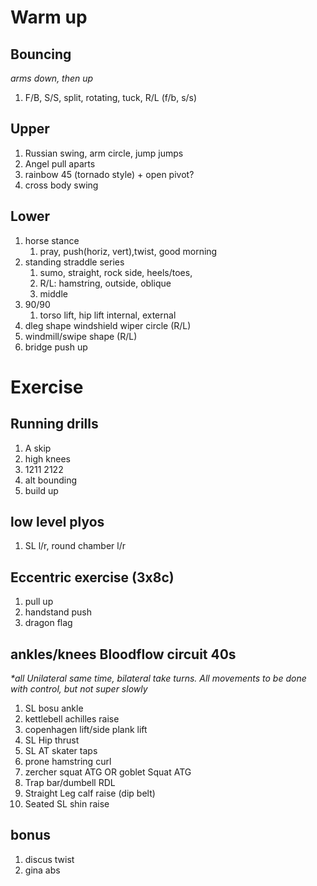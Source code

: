 # Warm up
## Bouncing 
*arms down, then up*
1. F/B, S/S, split, rotating, tuck, R/L (f/b, s/s)

## Upper
1. Russian swing, arm circle, jump jumps
1. Angel pull aparts
1. rainbow 45 (tornado style) + open pivot?
1. cross body swing

## Lower    
1. horse stance
    1. pray, push(horiz, vert),twist, good morning
1. standing straddle series
    1. sumo, straight, rock side, heels/toes,
    1. R/L: hamstring, outside, oblique
    1. middle
1. 90/90
    1. torso lift, hip lift internal, external
1. dleg shape windshield wiper circle (R/L)
1. windmill/swipe shape (R/L)
1. bridge push up

# Exercise
## Running drills
1. A skip
1. high knees
1. 1211 2122
1. alt bounding
1. build up

## low level plyos
1. SL l/r, round chamber l/r

## Eccentric exercise (3x8c)
1. pull up
1. handstand push
1. dragon flag

## ankles/knees Bloodflow circuit 40s
*\*all Unilateral same time, bilateral take turns.  All movements to be done with control, but not super slowly*

1. SL bosu ankle
1. kettlebell achilles raise 
1. copenhagen lift/side plank lift
1. SL Hip thrust
1. SL AT skater taps
1. prone hamstring curl 
1. zercher squat ATG OR goblet Squat ATG
1. Trap bar/dumbell RDL 
3. Straight Leg calf raise (dip belt)
1. Seated SL shin raise

## bonus
1. discus twist
1. gina abs
<!-- 1. scissor
1. hurdle walk overs, arms up
1. backwards hurdle walk overs, arms up
1. lateral hurdle walk overs, arms up -->